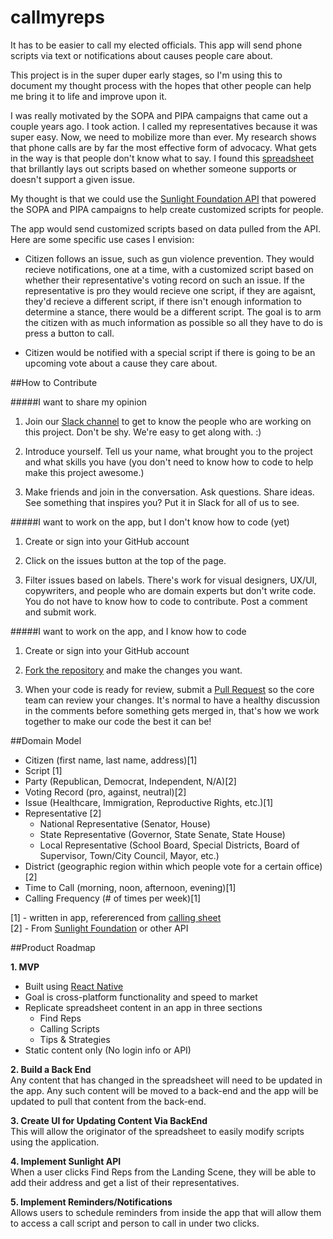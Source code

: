 # callmyreps

It has to be easier to call my elected officials. This app will send phone scripts via text or notifications about causes people care about. 

This project is in the super duper early stages, so I'm using this to document my thought process with the hopes that other people can help me bring it to life and improve upon it. 

I was really motivated by the SOPA and PIPA campaigns that came out a couple years ago. I took action. I called my representatives because it was super easy. Now, we need to mobilize more than ever. My research shows that phone calls are by far the most effective form of advocacy. What gets in the way is that people don't know what to say. I found this [spreadsheet](https://docs.google.com/spreadsheets/d/174f0WBSVNSdcQ5_S6rWPGB3pNCsruyyM_ZRQ6QUhGmo/htmlview?usp=embed_facebook&sle=true#) that brillantly lays out scripts based on whether someone supports or doesn't support a given issue. 

My thought is that we could use the [Sunlight Foundation API](https://sunlightfoundation.com/api/) that powered the SOPA and PIPA campaigns to help create customized scripts for people. 

The app would send customized scripts based on data pulled from the API. Here are some specific use cases I envision: 

* Citizen follows an issue, such as gun violence prevention. They would recieve notifications, one at a time, with a customized script based on whether their representative's voting record on such an issue. If the representative is pro they would recieve one script, if they are agaisnt, they'd recieve a different script, if there isn't enough information to determine a stance, there would be a different script. The goal is to arm the citizen with as much information as possible so all they have to do is press a button to call. 

* Citizen would be notified with a special script if there is going to be an upcoming vote about a cause they care about. 

##How to Contribute

#####I want to share my opinion 

1. Join our [Slack channel](https://callmyreps.herokuapp.com/) to get to know the people who are working on this project. Don't be shy. We're easy to get along with. :)

2. Introduce yourself. Tell us your name, what brought you to the project and what skills you have (you don't need to know how to code to help make this project awesome.) 

3. Make friends and join in the conversation. Ask questions. Share ideas. See something that inspires you? Put it in Slack for all of us to see. 

#####I want to work on the app, but I don't know how to code (yet) 

1. Create or sign into your GitHub account

2. Click on the issues button at the top of the page. 

3. Filter issues based on labels. There's work for visual designers, UX/UI, copywriters, and people who are domain experts but don't write code. You do not have to know how to code to contribute. Post a comment and submit work. 

#####I want to work on the app, and I know how to code

1. Create or sign into your GitHub account

2. [Fork the repository](https://help.github.com/articles/fork-a-repo/) and make the changes you want. 

3. When your code is ready for review, submit a [Pull Request](https://help.github.com/articles/about-pull-requests/) so the core team can review your changes. It's normal to have a healthy discussion in the comments before something gets merged in, that's how we work together to make our code the best it can be!  

##Domain Model

* Citizen (first name, last name, address)[1]
* Script [1]
* Party (Republican, Democrat, Independent, N/A)[2]
* Voting Record (pro, against, neutral)[2]
* Issue (Healthcare, Immigration, Reproductive Rights, etc.)[1] 
* Representative [2]
  * National Representative (Senator, House)
  * State Representative (Governor, State Senate, State House)
  * Local Representative (School Board, Special Districts, Board of Supervisor, Town/City Council, Mayor, etc.) 
* District (geographic region within which people vote for a certain office) [2]
* Time to Call (morning, noon, afternoon, evening)[1]
* Calling Frequency (# of times per week)[1]

[1] - written in app, refererenced from [calling sheet](https://docs.google.com/spreadsheets/d/174f0WBSVNSdcQ5_S6rWPGB3pNCsruyyM_ZRQ6QUhGmo/htmlview?usp=embed_facebook&sle=true#)   
[2] - From [Sunlight Foundation](https://sunlightfoundation.com/api/) or other API

##Product Roadmap

**1. MVP**

* Built using [React Native](https://facebook.github.io/react-native/)
* Goal is cross-platform functionality and speed to market
* Replicate spreadsheet content in an app in three sections
  * Find Reps
  * Calling Scripts
  * Tips & Strategies
* Static content only (No login info or API)

**2. Build a Back End**  
Any content that has changed in the spreadsheet will need to be updated in the app. Any such content will be moved to a back-end and the app will be updated to pull that content from the back-end. 

**3. Create UI for Updating Content Via BackEnd**  
This will allow the originator of the spreadsheet to easily modify scripts using the application. 

**4. Implement Sunlight API**  
When a user clicks Find Reps from the Landing Scene, they will be able to add their address and get a list of their representatives. 

**5. Implement Reminders/Notifications**  
Allows users to schedule reminders from inside the app that will allow them to access a call script and person to call in under two clicks. 

